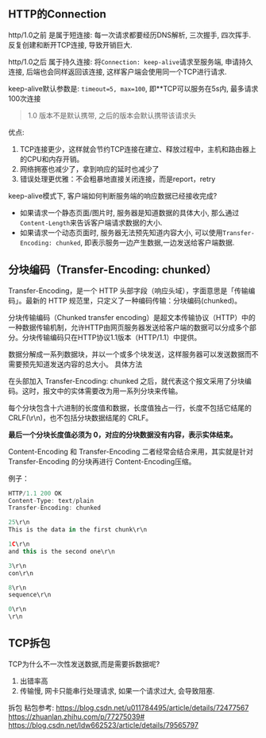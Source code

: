 ## HTTP的Connection

http/1.0之前 是属于短连接: 每一次请求都要经历DNS解析, 三次握手, 四次挥手. 反复创建和断开TCP连接, 导致开销巨大.

http/1.0之后 属于持久连接: 将`Connection: keep-alive`请求至服务端, 申请持久连接, 后端也会同样返回该连接, 这样客户端会使用同一个TCP进行请求.

keep-alive默认参数是: `timeout=5, max=100`, 即**TCP可以服务在5s内, 最多请求100次连接

> 1.0 版本不是默认携带, 之后的版本会默认携带该请求头

优点:
1. TCP连接更少，这样就会节约TCP连接在建立、释放过程中，主机和路由器上的CPU和内存开销。
2. 网络拥塞也减少了，拿到响应的延时也减少了
3. 错误处理更优雅：不会粗暴地直接关闭连接，而是report，retry

keep-alive模式下, 客户端如何判断服务端的响应数据已经接收完成?

- 如果请求一个静态页面/图片时, 服务器是知道数据的具体大小, 那么通过`Content-Length`来告诉客户端请求数据的大小.
- 如果请求一个动态页面时, 服务器无法预先知道内容大小, 可以使用`Transfer-Encoding: chunked`, 即表示服务一边产生数据,一边发送给客户端数据.

## 分块编码（Transfer-Encoding: chunked）

Transfer-Encoding，是一个 HTTP 头部字段（响应头域），字面意思是「传输编码」。最新的 HTTP 规范里，只定义了一种编码传输：分块编码(chunked)。

分块传输编码（Chunked transfer encoding）是超文本传输协议（HTTP）中的一种数据传输机制，允许HTTP由网页服务器发送给客户端的数据可以分成多个部分。分块传输编码只在HTTP协议1.1版本（HTTP/1.1）中提供。

数据分解成一系列数据块，并以一个或多个块发送，这样服务器可以发送数据而不需要预先知道发送内容的总大小。
具体方法

在头部加入 Transfer-Encoding: chunked 之后，就代表这个报文采用了分块编码。这时，报文中的实体需要改为用一系列分块来传输。

每个分块包含十六进制的长度值和数据，长度值独占一行，长度不包括它结尾的 CRLF(\r\n)，也不包括分块数据结尾的 CRLF。

**最后一个分块长度值必须为 0，对应的分块数据没有内容，表示实体结束。**

Content-Encoding 和 Transfer-Encoding 二者经常会结合来用，其实就是针对 Transfer-Encoding 的分块再进行 Content-Encoding压缩。

例子：
```js
HTTP/1.1 200 OK
Content-Type: text/plain
Transfer-Encoding: chunked

25\r\n
This is the data in the first chunk\r\n

1C\r\n
and this is the second one\r\n

3\r\n
con\r\n

8\r\n
sequence\r\n

0\r\n
\r\n
```


## TCP拆包

TCP为什么不一次性发送数据,而是需要拆数据呢?

1. 出错率高
2. 传输慢, 网卡只能串行处理请求, 如果一个请求过大, 会导致阻塞.

拆包 粘包参考:
https://blog.csdn.net/u011784495/article/details/72477567
https://zhuanlan.zhihu.com/p/77275039#
https://blog.csdn.net/ldw662523/article/details/79565797